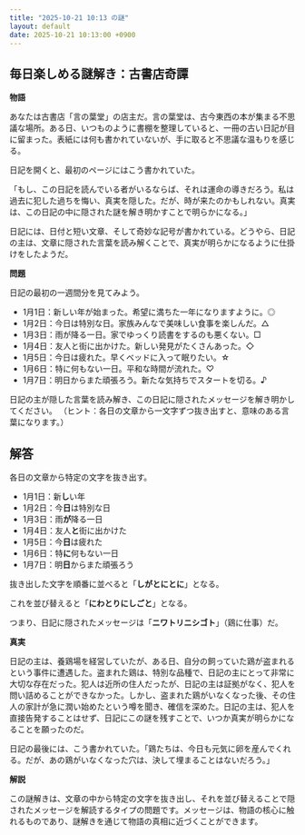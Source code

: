 ```yaml
---
title: "2025-10-21 10:13 の謎"
layout: default
date: 2025-10-21 10:13:00 +0900
---
```

## 毎日楽しめる謎解き：古書店奇譚

**物語**

あなたは古書店「言の葉堂」の店主だ。言の葉堂は、古今東西の本が集まる不思議な場所。ある日、いつものように書棚を整理していると、一冊の古い日記が目に留まった。表紙には何も書かれていないが、手に取ると不思議な温もりを感じる。

日記を開くと、最初のページにはこう書かれていた。

「もし、この日記を読んでいる者がいるならば、それは運命の導きだろう。私は過去に犯した過ちを悔い、真実を隠した。だが、時が来たのかもしれない。真実は、この日記の中に隠された謎を解き明かすことで明らかになる。」

日記には、日付と短い文章、そして奇妙な記号が書かれている。どうやら、日記の主は、文章に隠された言葉を読み解くことで、真実が明らかになるように仕掛けをしたようだ。

**問題**

日記の最初の一週間分を見てみよう。

*   1月1日：新しい年が始まった。希望に満ちた一年になりますように。◎
*   1月2日：今日は特別な日。家族みんなで美味しい食事を楽しんだ。△
*   1月3日：雨が降る一日。家でゆっくり読書をするのも悪くない。□
*   1月4日：友人と街に出かけた。新しい発見がたくさんあった。◇
*   1月5日：今日は疲れた。早くベッドに入って眠りたい。☆
*   1月6日：特に何もない一日。平和な時間が流れた。♡
*   1月7日：明日からまた頑張ろう。新たな気持ちでスタートを切る。♪

日記の主が隠した言葉を読み解き、この日記に隠されたメッセージを解き明かしてください。
（ヒント：各日の文章から一文字ずつ抜き出すと、意味のある言葉になります。）

## 解答

各日の文章から特定の文字を抜き出す。

*   1月1日：新**し**い年
*   1月2日：今**日**は特別な日
*   1月3日：雨**が**降る一日
*   1月4日：友人**と**街に出かけた
*   1月5日：今**日**は疲れた
*   1月6日：特**に**何もない一日
*   1月7日：明**日**からまた頑張ろう

抜き出した文字を順番に並べると「**しがとにとに**」となる。

これを並び替えると「**にわとりにしごと**」となる。

つまり、日記に隠されたメッセージは「**ニワトリニシゴト**」（鶏に仕事）だ。

**真実**

日記の主は、養鶏場を経営していたが、ある日、自分の飼っていた鶏が盗まれるという事件に遭遇した。盗まれた鶏は、特別な品種で、日記の主にとって非常に大切な存在だった。犯人は近所の住人だったが、日記の主は証拠がなく、犯人を問い詰めることができなかった。しかし、盗まれた鶏がいなくなった後、その住人の家計が急に潤い始めたという噂を聞き、確信を深めた。日記の主は、犯人を直接告発することはせず、日記にこの謎を残すことで、いつか真実が明らかになることを願ったのだ。

日記の最後には、こう書かれていた。「鶏たちは、今日も元気に卵を産んでくれる。だが、あの鶏がいなくなった穴は、決して埋まることはないだろう。」

**解説**

この謎解きは、文章の中から特定の文字を抜き出し、それを並び替えることで隠されたメッセージを解読するタイプの問題です。メッセージは、物語の核心に触れるものであり、謎解きを通じて物語の真相に近づくことができます。
